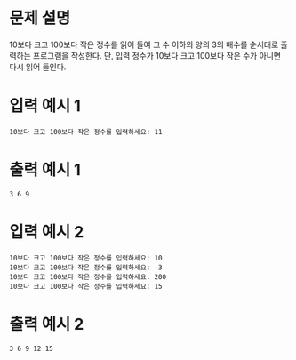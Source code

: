 # 문제 설명

10보다 크고 100보다 작은 정수를 읽어 들여 그 수 이하의 양의 3의 배수를
순서대로 출력하는 프로그램을 작성한다.
단, 입력 정수가 10보다 크고 100보다 작은 수가 아니면 다시 읽어 들인다.

# 입력 예시 1
```
10보다 크고 100보다 작은 정수를 입력하세요: 11
```

# 출력 예시 1
```3 6 9```

# 입력 예시 2
```
10보다 크고 100보다 작은 정수를 입력하세요: 10
10보다 크고 100보다 작은 정수를 입력하세요: -3
10보다 크고 100보다 작은 정수를 입력하세요: 200
10보다 크고 100보다 작은 정수를 입력하세요: 15
```

# 출력 예시 2
```3 6 9 12 15```
